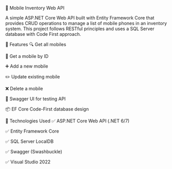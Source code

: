 📱 Mobile Inventory Web API

A simple ASP.NET Core Web API built with Entity Framework Core that provides CRUD operations to manage a list of mobile phones in an inventory system. This project follows RESTful principles and uses a SQL Server database with Code First approach.

🚀 Features
🔍 Get all mobiles

📄 Get a mobile by ID

➕ Add a new mobile

✏️ Update existing mobile

❌ Delete a mobile

🧾 Swagger UI for testing API

📦 EF Core Code-First database design

🧱 Technologies Used
✅ ASP.NET Core Web API (.NET 6/7)

✅ Entity Framework Core

✅ SQL Server LocalDB

✅ Swagger (Swashbuckle)

✅ Visual Studio 2022
